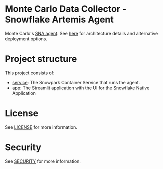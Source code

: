 # Monte Carlo Data Collector - Snowflake Artemis Agent

Monte Carlo's [SNA agent](https://hub.docker.com/r/montecarlodata/sna-agent).
See [here](https://docs.getmontecarlo.com/docs/platform-architecture) for architecture details and alternative
deployment options.

# Project structure
This project consists of:
- [service](./service/README.md): The Snowpark Container Service that runs the agent.
- [app](./app/README.md): The Streamlit application with the UI for the Snowflake Native Application

# License

See [LICENSE](./LICENSE.md) for more information.

# Security

See [SECURITY](./SECURITY.md) for more information.
